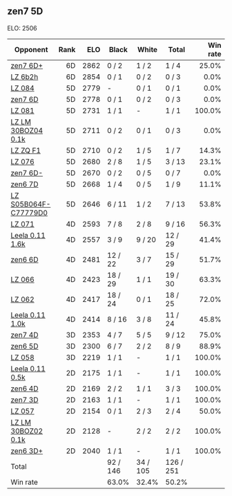 ## zen7 5D ##

ELO: 2506

Opponent | Rank | ELO | Black | White | Total | Win rate
---------|-----:|----:|-------|-------|-------|-------:
[zen7 6D+](zen7%206D+.md) | 6D | 2862 | 0 / 2 | 1 / 2 | 1 / 4 | 25.0%
[LZ 6b2h](LZ%206b2h.md) | 6D | 2854 | 0 / 1 | 0 / 2 | 0 / 3 | 0.0%
[LZ 084](LZ%20084.md) | 5D | 2779 | - | 0 / 1 | 0 / 1 | 0.0%
[zen7 6D](zen7%206D.md) | 5D | 2778 | 0 / 1 | 0 / 2 | 0 / 3 | 0.0%
[LZ 081](LZ%20081.md) | 5D | 2731 | 1 / 1 | - | 1 / 1 | 100.0%
[LZ LM 30BOZ04 0.1k](LZ%20LM%2030BOZ04%200.1k.md) | 5D | 2711 | 0 / 2 | 0 / 1 | 0 / 3 | 0.0%
[LZ ZQ F1](LZ%20ZQ%20F1.md) | 5D | 2710 | 0 / 2 | 1 / 5 | 1 / 7 | 14.3%
[LZ 076](LZ%20076.md) | 5D | 2680 | 2 / 8 | 1 / 5 | 3 / 13 | 23.1%
[zen7 6D-](zen7%206D-.md) | 5D | 2670 | 0 / 2 | 0 / 5 | 0 / 7 | 0.0%
[zen6 7D](zen6%207D.md) | 5D | 2668 | 1 / 4 | 0 / 5 | 1 / 9 | 11.1%
[LZ S05B064F-C77779D0](LZ%20S05B064F-C77779D0.md) | 5D | 2646 | 6 / 11 | 1 / 2 | 7 / 13 | 53.8%
[LZ 071](LZ%20071.md) | 4D | 2593 | 7 / 8 | 2 / 8 | 9 / 16 | 56.3%
[Leela 0.11 1.6k](Leela%200.11%201.6k.md) | 4D | 2557 | 3 / 9 | 9 / 20 | 12 / 29 | 41.4%
[zen6 6D](zen6%206D.md) | 4D | 2481 | 12 / 22 | 3 / 7 | 15 / 29 | 51.7%
[LZ 066](LZ%20066.md) | 4D | 2423 | 18 / 29 | 1 / 1 | 19 / 30 | 63.3%
[LZ 062](LZ%20062.md) | 4D | 2417 | 18 / 24 | 0 / 1 | 18 / 25 | 72.0%
[Leela 0.11 1.0k](Leela%200.11%201.0k.md) | 4D | 2414 | 8 / 16 | 3 / 8 | 11 / 24 | 45.8%
[zen7 4D](zen7%204D.md) | 3D | 2353 | 4 / 7 | 5 / 5 | 9 / 12 | 75.0%
[zen6 5D](zen6%205D.md) | 3D | 2300 | 6 / 7 | 2 / 2 | 8 / 9 | 88.9%
[LZ 058](LZ%20058.md) | 3D | 2219 | 1 / 1 | - | 1 / 1 | 100.0%
[Leela 0.11 0.5k](Leela%200.11%200.5k.md) | 2D | 2175 | 1 / 1 | - | 1 / 1 | 100.0%
[zen6 4D](zen6%204D.md) | 2D | 2169 | 2 / 2 | 1 / 1 | 3 / 3 | 100.0%
[zen7 3D](zen7%203D.md) | 2D | 2163 | 1 / 1 | - | 1 / 1 | 100.0%
[LZ 057](LZ%20057.md) | 2D | 2154 | 0 / 1 | 2 / 3 | 2 / 4 | 50.0%
[LZ LM 30BOZ02 0.1k](LZ%20LM%2030BOZ02%200.1k.md) | 2D | 2128 | - | 2 / 2 | 2 / 2 | 100.0%
[zen6 3D+](zen6%203D+.md) | 2D | 2040 | 1 / 1 | - | 1 / 1 | 100.0%
Total | | | 92 / 146 | 34 / 105 | 126 / 251 | 
Win rate| | | 63.0% | 32.4% | 50.2% | 
